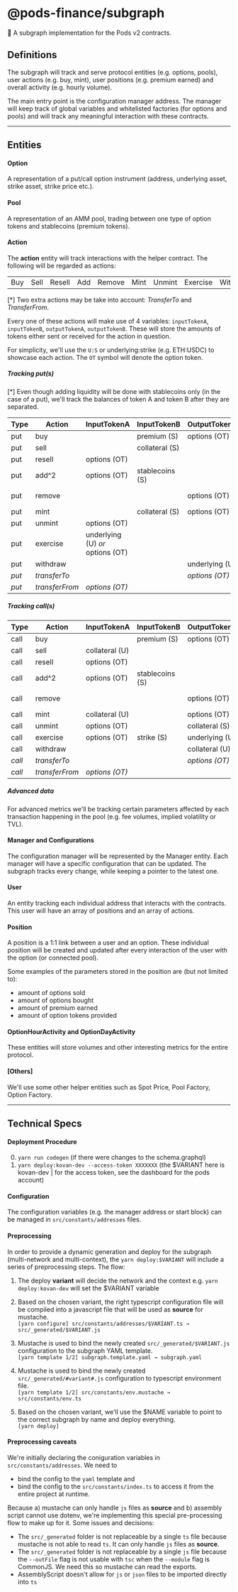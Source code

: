 # @pods-finance/subgraph
🔮 A subgraph implementation for the Pods v2 contracts.

## Definitions
The subgraph will track and serve protocol entities (e.g. options, pools), user actions (e.g. buy, mint), user positions (e.g. premium earned) and overall activity (e.g. hourly volume).

The main entry point is the configuration manager address. The manager will keep track of global variables and whitelisted factories (for options and pools) and will track any meaningful interaction with these contracts.

---
## Entities

#### Option
A representation of a put/call option instrument (address, underlying asset, strike asset, strike price etc.).

#### Pool
A representation of an AMM pool, trading between one type of option tokens and stablecoins (premium tokens).

#### Action
The **action** entity will track interactions with the helper contract. The following will be regarded as actions:

| | | | | | | | | |
| - | - | - | - | - | - | - | - | - |
| Buy | Sell | Resell | Add | Remove |Mint | Unmint | Exercise | Withdraw |

[*] Two extra actions may be take into account: *TransferTo* and *TransferFrom*.

Every one of these actions will make use of 4 variables: `inputTokenA`, `inputTokenB`, `outputTokenA`, `outputTokenB`. These will store the amounts of tokens either sent or received for the action in question.

For simplicity, we'll use the `U:S` or underlying:strike (e.g. ETH:USDC) to showcase each action. The `OT` symbol will denote the option token.



##### **Tracking put(s)**

[*] Even though adding liquidity will be done with stablecoins only (in the case of a put), we'll track the balances of token A and token B after they are separated.

| Type | Action | InputTokenA | InputTokenB | OutputTokenA | OutputTokenB |
| ------------------- | ------ | ----------- | ----------- | ------------ | ------------ |
| put | buy |  | premium (S) | options (OT) |  |
| put | sell |  | collateral (S) |  | premium (S) |
| put | resell | options (OT) | |  | premium (S) |
| put | add^2 | options (OT) | stablecoins (S) | | |
| put | remove | | | options (OT) | stablecoins (S) |
| put | mint |  | collateral (S) | options (OT)  | |
| put | unmint | options (OT) |  | | collateral (S) |
| put | exercise | underlying (U) *or* options (OT) | | | collateral (S) |
| put | withdraw | | | underlying (U) | collateral (S)
| *put* | *transferTo* | | | *options (OT)* | |
| *put* | *transferFrom* | *options (OT)* | | | |


##### **Tracking call(s)**

| Type | Action | InputTokenA | InputTokenB | OutputTokenA | OutputTokenB |
| ------------------- | ------ | ----------- | ----------- | ------------ | ------------ |
| call | buy | | premium (S) | options (OT) | |
| call | sell | collateral (U) | | | premium (S) |
| call | resell | options (OT) | |  | premium (S) |
| call | add^2 | options (OT) | stablecoins (S) | | |
| call | remove | | | options (OT) | stablecoins (S) |
| call | mint | collateral (U) | | options (OT) | |
| call | unmint | options (OT) |  | collateral (S) | |
| call | exercise | options (OT) | strike (S) | underlying (U) | |
| call | withdraw | | |  collateral (U) | strike (S) |
| *call* | *transferTo* | | | *options (OT)* | |
| *call* | *transferFrom* | *options (OT)* | | | |

##### **Advanced data**

For advanced metrics we'll be tracking certain parameters affected by each transaction happening in the pool (e.g. fee volumes, implied volatility or TVL).


#### Manager and Configurations
The configuration manager will be represented by the Manager entity. Each manager will have a specific configuration that can be updated. The subgraph tracks every change, while keeping a pointer to the latest one.

#### User
An entity tracking each individual address that interacts with the contracts. This user will have an array of positions and an array of actions.

#### Position
A position is a 1:1 link between a user and an option. These individual position will be created and updated after every interaction of the user with the option (or connected pool).

Some examples of the parameters stored in the position are (but not limited to):
- amount of options sold
- amount of options bought
- amount of premium earned
- amount of option tokens provided

#### OptionHourActivity and OptionDayActivity

These entities will store volumes and other interesting metrics for the entire protocol.


#### [Others]
We'll use some other helper entities such as Spot Price, Pool Factory, Option Factory.

---
## Technical Specs
#### Deployment Procedure
0. `yarn run codegen` (if there were changes to the schema.graphql)
1. `yarn deploy:kovan-dev --access-token XXXXXXX` (the $VARIANT here is kovan-dev | for the access token, see the dashboard for the pods account) 
#### Configuration

The configuration variables (e.g. the manager address or start block) can be managed in `src/constants/addresses` files.

#### Preprocessing

In order to provide a dynamic generation and deploy for the subgraph (multi-network and multi-context), the `yarn deploy:$VARIANT` will include a series of preprocessing steps. The flow:

1. The deploy **variant** will decide the network and the context e.g. `yarn deploy:kovan-dev` will set the $VARIANT variable
2. Based on the chosen variant, the right typescript configuration file will be compiled into a javascript file that will be used as **source** for mustache.<br/>`[yarn configure] src/constants/addresses/$VARIANT.ts → src/_generated/$VARIANT.js`

3. Mustache is used to bind the newly created `src/_generated/$VARIANT.js` configuration to the subgraph YAML template.<br/>`[yarn template 1/2] subgraph.template.yaml → subgraph.yaml`

4. Mustache is used to bind the newly created `src/_generated/#variant#.js` configuration to typescript environment file.<br/>`[yarn template 1/2] src/constants/env.mustache → src/constants/env.ts`

5. Based on the chosen variant, we'll use the $NAME variable to point to the correct subgraph by name and deploy everything.<br/>`[yarn deploy]`

#### Preprocessing caveats

We're initially declaring the coniguration variables in `src/constants/addresses`. We need to 
- bind the config to the `yaml` template and
- bind the config to the `src/constants/index.ts` to access it from the entire project at runtime. 

Because a) mustache can only handle `js` files as **source** and b) assembly script cannot use dotenv, we're implementing this special pre-processing flow to make up for it. Some issues and decisions:

- The `src/_generated` folder is not replaceable by a single `ts` file because mustache is not able to read `ts`. It can only handle `js` files as **source**.
- The `src/_generated` folder is not replaceable by a single `js` file because the `--outFile` flag is not usable with `tsc` when the `--module` flag is CommonJS. We need this so mustache can read the exports.
- AssemblyScript doesn't allow for `js` or `json` files to be imported directly into `ts`



<style>
    table {
        width: 100%;
    }
</style>